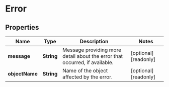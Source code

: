 

# Error


## Properties

| Name | Type | Description | Notes |
|------------ | ------------- | ------------- | -------------|
|**message** | **String** | Message providing more detail about the error that occurred, if available. |  [optional] [readonly] |
|**objectName** | **String** | Name of the object affected by the error. |  [optional] [readonly] |



